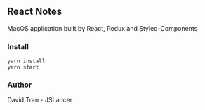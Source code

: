 ## React Notes

MacOS application built by React, Redux and Styled-Components

### Install
```
yarn install
yarn start
```

### Author
David Tran - JSLancer